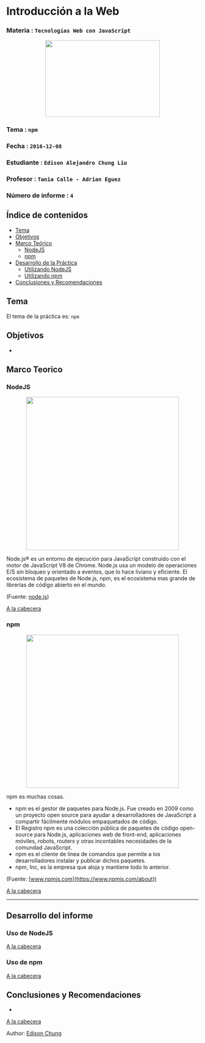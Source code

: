 # Introducción a la Web

### Materia : `Tecnologías Web con JavaScript`

<p align="center">
<img src="http://www.javatpoint.com/images/javascript/javascript_logo.png" width="300" height="200">
</p>

### Tema : `npm` 
### Fecha : `2016-12-08`
### Estudiante : `Edison Alejandro Chung Liu`
### Profesor : `Tania Calle - Adrian Eguez`
### Número de informe : `4`

<a name="cabecera"></a>
## Índice de contenidos


- <a href="#tema">Tema</a>
- <a href="#objetivos">Objetivos</a>
- <a href="#marco-teorico">Marco Teórico</a>
  * <a href="#nodejs">NodeJS</a>
  * <a href="#npm">npm</a>
- <a href="#desarrollo">Desarrollo de la Práctica</a>
  * <a href="#usonodejs">Utilizando NodeJS</a>
  * <a href="#usonpm">Utilizando npm</a>
- <a href="#conrec">Conclusiones y Recomendaciones</a> 

<a name="tema"></a>
## Tema
El tema de la práctica es: `npm`

<a name="objetivos"></a>
## Objetivos

- 

<a name="marco-teorico"></a>
## Marco Teorico
<a name="nodejs"></a>
### NodeJS

<p align="center">
<img src="https://upload.wikimedia.org/wikipedia/commons/d/d9/Node.js_logo.svg" width=400>
</p>

Node.js® es un entorno de ejecución para JavaScript construido con el motor de JavaScript V8 de Chrome. Node.js usa un modelo de operaciones E/S sin bloqueo y orientado a eventos, que lo hace liviano y eficiente. El ecosistema de paquetes de Node.js, npm, es el ecosistema mas grande de librerías de código abierto en el mundo.

(Fuente: [node.js](https://nodejs.org/es/))

<a href="#cabecera">A la cabecera</a>

<a name="npm"></a>
### npm

<p align="center">
<img src="https://upload.wikimedia.org/wikipedia/commons/d/db/Npm-logo.svg" width=400>
</p>

npm es muchas cosas.
- npm es el gestor de paquetes para Node.js. Fue creado en 2009 como un proyecto open source para ayudar a desarrolladores de JavaScript a compartir fácilmente módulos empaquetados de código.
- El Registro npm es una colección pública de paquetes de código open-source para Node.js, aplicaciones web de front-end, aplicaciones móviles, robots, routers y otras incontables necesidades de la comundad JavaScript.
- npm es el cliente de línea de comandos que permite a los desarrolladores instalar y publicar dichos paquetes.
- npm, Inc, es la empresa que aloja y mantiene todo lo anterior.

(Fuente: [www.npmjs.com](https://www.npmjs.com/about))

<a href="#cabecera">A la cabecera</a>

---

<a name="desarrollo"></a>
## Desarrollo del informe

<a name="usonodejs"></a>
### Uso de NodeJS



<a href="#cabecera">A la cabecera</a>

<a name="usonpm"></a>
### Uso de npm



<a href="#cabecera">A la cabecera</a>

<a name="conrec"></a>

## Conclusiones y Recomendaciones

- 

<a href="#cabecera">A la cabecera</a>


Author: [Edison Chung](https://github.com/chung-edison)